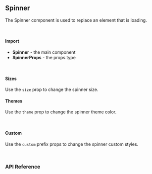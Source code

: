 ## Spinner

The Spinner component is used to replace an element that is loading.

<div>
<LeSourceButton url="https://github.com/hiimlex/leux/tree/main/src/components/Spinner"></LeSourceButton>
</div>

<br />

#### Import

<div>
<SpinnerImportPreview>
</SpinnerImportPreview>
</div>

- **Spinner** - the main component
- **SpinnerProps** - the props type

<br />

#### Sizes

Use the `size` prop to change the spinner size.

<div>
<SpinnerSizePreview>
<SpinnerSizePreview>
</div>

#### Themes

Use the `theme` prop to change the spinner theme color.

<div>
<SpinnerThemePreview>
</SpinnerThemePreview>
</div>

<br />

#### Custom

Use the `custom` prefix props to change the spinner custom styles.

<div>
<SpinnerCustomPreview>
</SpinnerCustomPreview>
</div>

<br />

### API Reference

<div>
<SpinnerApiTable>
</SpinnerApiTable>
</div>

<br />
